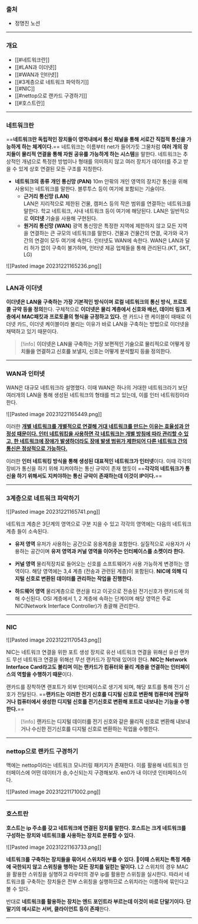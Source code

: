 ### 출처
* 정명진 노션
___
### 개요
* [[#네트워크란]]
* [[#LAN과 이더넷]]
* [[#WAN과 인터넷]]
* [[#3계층으로 네트워크 파악하기]]
* [[#NIC]]
* [[#nettop으로 랜카드 구경하기]]
* [[#호스트란]]
___
### 네트워크란

==**네트워크란 독립적인 장치들이 영역내에서 통신 채널을 통해 서로간 직접적 통신을 가능하게 하는 체계이다.**==
네트워크는 이름부터 net가 들어가듯 그물처럼 **여러 개의 장치들이 물리적 연결을 통해 자원 공유를 가능하게 하는 시스템**을 말한다. 네트워크는 추상적인 개념으로 특정한 방법이나 형태를 의미하지 않고 여러 장치가 데이터를 주고 받을 수 있게 상호 연결된 모든 구조를 지칭한다.

- **네트워크의 종류**
	 **개인 통신망 (PAN)**
        10m 안팎의 개인 영역의 장치간 통신을 위해 사용되는 네트워크를 말한다. 블루투스 등이 여기에 포함되는 기술이다.
    - **근거리 통신망 (LAN)**  
        LAN은 지리적으로 제한된 건물, 캠퍼스 등의 작은 범위를 연결하는 네트워크를 말한다. 학교 네트워크, 사내 네트워크 등이 여기에 해당된다. LAN은 일반적으로 **이더넷** 기술을 사용해 구현된다.
	- **원거리 통신망 (WAN)**
	    광역 통신망은 특정한 지역에 제한하지 않고 모든 지역을 연결하는 큰 규모의 네트워크를 말한다. 건물과 건물간의 연결, 국가와 국가간의 연결이 모두 여기에 속한다. 인터넷도 WAN에 속한다. WAN은 LAN과 달리 허가 없이 구축이 불가하며, 인터넷 제공 업체들을 통해 관리된다.(KT, SKT, LG)

![[Pasted image 20231221165236.png]]
___
### LAN과 이더넷

**이더넷은 LAN을 구축하는 가장 기본적인 방식이며 로컬 네트워크의 통신 방식, 프로토콜 규약 등을 정의**한다. 구체적으로 **이더넷은 물리 계층에서 신호와 배선, 데이터 링크 계층에서 MAC패킷과 프로토콜의 형식을 규정하고 있다.** 랜 카드나 랜 케이블이 때때로 이더넷 카드, 이더넷 케이블이라 불리는 이유가 바로 LAN을 구축하는 방법으로 이더넷을 채택하고 있기 때문이다.

> [!info]
> **이더넷은 LAN을 구축하는 가장 보편적인 기술으로 물리적으로 어떻게 장치들을 연결하고 신호를 보낼지, 신호는 어떻게 분석할지 등을 정의한다.**

___
### WAN과 인터넷

WAN은 대규모 네트워크라 설명했다. 이때 WAN은 하나의 거대한 네트워크라기 보단 여러개의 LAN을 통해 생성된 네트워크의 형태를 띄고 있는데, 이를 인터 네트워킹이라 한다.

![[Pasted image 20231221165449.png]]

이러한 <b><u>개별 네트워크를 개별적으로 연결해 거대 네트워크를 만드는 이유는 효율성과 안정성 때문이다. 인터 네트워킹을 사용하면 각 네트워크는 개별 방침에 따라 관리할 수 있고, 한 네트워크에 장애가 발생하더라도 장애 발생 범위가 제한되어 다른 네트워크 간의 통신은 정상적으로 가능하다. </u></b>

이러한 **인터 네트워킹 방식을 통해 생성된 대표적인 네트워크가 인터넷**이다. 이때 각각의 장비가 통신을 하기 위해 지켜야하는 통신 규약이 존재 했듯이 ==**각각의 네트워크가 통신을 하기 위해서도 지켜야하는 통신 규악이 존재하는데 이것이 IP이다.**==
___
### 3계층으로 네트워크 파악하기

![[Pasted image 20231221165741.png]]

네트워크 계층은 3단계의 영역으로 구분 지을 수 있고 각각의 영역에는 다음의 네트워크 계층 들이 소속된다.

- **유저 영역**
    유저가 사용하는 공간으로 응용계층을 포함한다. 실질적으로 사용자가 사용하는 공간이며 **유저 영역과 커널 영역을 이어주는 인터페이스를 소켓이라 한다.**

- **커널 영역**
     물리적장치로 들어오는 신호를 소프트웨어가 사용 가능하게 변경하는 영역이다. 해당 영역에는 3,4 계층 (전송과 관련된 계층)이 포함된다. **NIC에 의해 디지털 신호로 변환된 데이터를 관리하는 작업을 진행한다.**

- **하드웨어 영역**
    물리계층으로 랜선을 타고 이곳으로 전송된 전기신호가 랜카드에 의해 수신된다. OSI 계층에서 1, 2 계층에 속하는 단계이며 해당 영역은 주로 NIC(Network Interface Controller)가 총괄해 관리한다.
___
### NIC


![[Pasted image 20231221170543.png]]

NIC는 네트워크 연결을 위한 포트 생성 장치로 유선 네트워크 연결을 위해선 유선 랜카드 무선 네트워크 연결을 위해선 무선 랜카드가 장착돼 있어야 한다. **NIC는 Network Interface Card라고도 불리며 이는 랜카드가 컴퓨터와 물리 계층을 연결하는 인터페이스의 역할을 수행하기 때문**이다.

랜카드를 장착하면 랜포트가 외부 인터페이스로 생기게 되며, 해당 포트를 통해 전기 신호가 전달된다. ==**랜카드는 이러한 전기 신호를 디지털 신호로 변환해 컴퓨터에 전달하거나 컴퓨터에서 생성한 디지털 신호를 전기신호로 변환해 포트로 내보내는 기능을 수행한다.**==

> [!info]
> **랜카드는 디지털 데이터를 전기 신호와 같은 물리적 신호로 변환해 내보내거나 수신한 전기신호를 디지털 신호로 변환하는 작업을 수행한다.**

___
### nettop으로 랜카드 구경하기

맥에는 nettop이라는 네트워크 모니터링 패키지가 존재한다. 이를 활용해 네트워크 인터페이스에 어떤 데이터가 송,수신되는지 구경해보자. en0가 내 이더넷 인터페이스이다.

![[Pasted image 20231221171002.png]]

___
### 호스트란

<span class="red red-bg"><b>호스트는 ip 주소를 갖고 네트워크에 연결된 장치를 말한다. 호스트는 크게 네트워크를 구성하는 장치와 네트워크를 사용하는 장치로 분류할 수 있다.</b></span>

![[Pasted image 20231221163733.png]]

**네트워크를 구축하는 장치들을 묶어서 스위치라 부를 수 있다. 이때 스위치는 특정 계층에 국한되지 않고 스위칭을 행하는 모든 장치를 일컫는 말이다.** L2 스위치의 경우 MAC을 활용한 스위칭을 실행하고 라우터의 경우 ip를 활용한 스위칭을 실시한다. 따라서 네트워크를 구축하는 장치들은 전부 스위칭을 실행하므로 스위치라는 이름하에 묶인다고 볼 수 있다.

반대로 **네트워크를 활용하는 장치는 엔드 포인트라 부르는데 이것이 바로 단말기이다. 단말기의 예시로는 서버, 클라이언트 등이 존재**한다.
___
